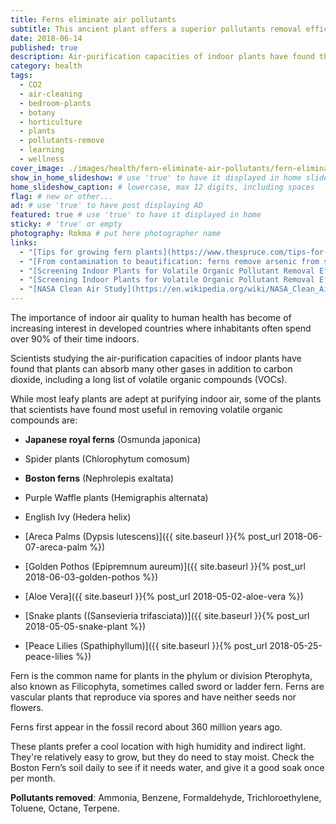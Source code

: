 ```yaml
---
title: Ferns eliminate air pollutants
subtitle: This ancient plant offers a superior pollutants removal efficiency. A must have for an healthy home.
date: 2018-06-14
published: true
description: Air-purification capacities of indoor plants have found that plants can absorb many pollutants, including a long list of volatile organic compounds (VOCs). # max 160 digits cos dunno how to trim it, yet......
category: health
tags:
  - CO2
  - air-cleaning
  - bedroom-plants
  - botany
  - horticulture
  - plants
  - pollutants-remove
  - learning
  - wellness
cover_image: ./images/health/fern-eliminate-air-pollutants/fern-eliminate-air-pollutants.jpg
show_in_home_slideshow: # use 'true' to have it displayed in home slideshow
home_slideshow_caption: # lowercase, max 12 digits, including spaces
flag: # new or other...
ad: # use 'true' to have post displaying AD
featured: true # use 'true' to have it displayed in home
sticky: # 'true' or empty
photography: Rokma # put here photographer name
links:
  - "[Tips for growing fern plants](https://www.thespruce.com/tips-for-growing-fern-plants-1402823)"
  - "[From contamination to beautification: ferns remove arsenic from soil](https://fcit.usf.edu/florida/teacher/science/mod1/resources/fern-student.pdf)"
  - "[Screening Indoor Plants for Volatile Organic Pollutant Removal Efficiency](http://hortsci.ashspublications.org/content/44/5/1377.full)"
  - "[Screening Indoor Plants for Volatile Organic Pollutant Removal Efficiency - PDF ](https://greenplantsforgreenbuildings.org/wp-content/uploads/2014/09/Screening-Indoor-Plants.pdf)"
  - "[NASA Clean Air Study](https://en.wikipedia.org/wiki/NASA_Clean_Air_Study)"
---
```


The importance of indoor air quality to human health has become of increasing interest in developed countries where inhabitants often spend over 90% of their time indoors.

Scientists studying the air-purification capacities of indoor plants have found that plants can absorb many other gases in addition to carbon dioxide, including a long list of volatile organic compounds (VOCs).

While most leafy plants are adept at purifying indoor air, some of the plants that scientists have found most useful in removing volatile organic compounds are:

- **Japanese royal ferns** (Osmunda japonica)

- Spider plants (Chlorophytum comosum)

- **Boston ferns** (Nephrolepis exaltata)

- Purple Waffle plants (Hemigraphis alternata)

- English Ivy (Hedera helix)

- [Areca Palms (Dypsis lutescens)]({{ site.baseurl }}{% post_url 2018-06-07-areca-palm %})

- [Golden Pothos (Epipremnum aureum)]({{ site.baseurl }}{% post_url 2018-06-03-golden-pothos %})

- [Aloe Vera]({{ site.baseurl }}{% post_url 2018-05-02-aloe-vera %})

- [Snake plants ((Sansevieria trifasciata))]({{ site.baseurl }}{% post_url 2018-05-05-snake-plant %})

- [Peace Lilies (Spathiphyllum)]({{ site.baseurl }}{% post_url 2018-05-25-peace-lilies %})


Fern is the common name for plants in the phylum or division Pterophyta, also known as Filicophyta, sometimes called sword or ladder fern. Ferns are vascular plants that reproduce via spores and have neither seeds nor flowers.

Ferns first appear in the fossil record about 360 million years ago.

These plants prefer a cool location with high humidity and indirect light. They're relatively easy to grow, but they do need to stay moist. Check the Boston Fern’s soil daily to see if it needs water, and give it a good soak once per month.

**Pollutants removed**: Ammonia, Benzene, Formaldehyde, Trichloroethylene, Toluene, Octane, Terpene.
